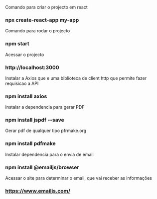 Comando para criar o projecto em react
### npx create-react-app my-app

Comando para rodar o projecto
### npm start

Acessar o projecto
### http://localhost:3000

Instalar a Axios que e uma biblioteca de client http que permite fazer requisicao a API
### npm install axios

Instalar a dependencia para gerar PDF
### npm install jspdf --save

Gerar pdf de qualquer tipo pfrmake.org
### npm install pdfmake

Instalar dependencia para o envia de email
### npm install @emailjs/browser

Acessar o site para determinar o email, que vai receber as informações
### https://www.emailjs.com/


